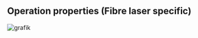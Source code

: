 ## Operation properties (Fibre laser specific)

![grafik](https://github.com/meerk40t/meerk40t/assets/2670784/3616a18e-0e3d-4224-a641-def35cc0d67f)
